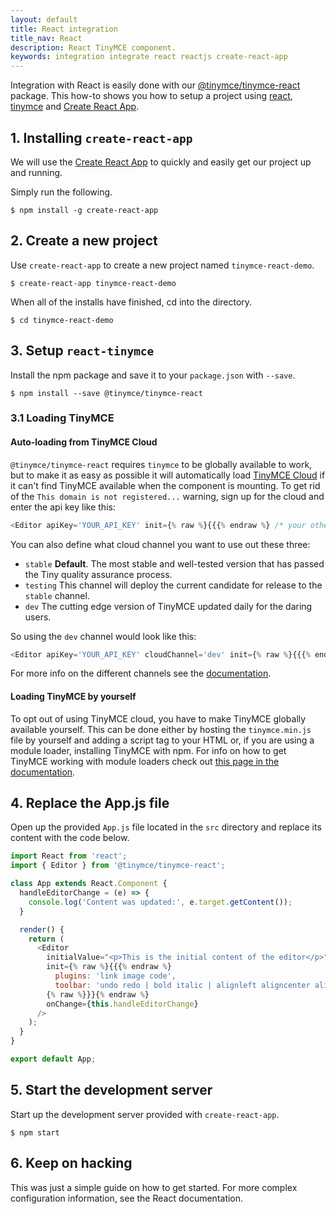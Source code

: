 ```yaml
---
layout: default
title: React integration
title_nav: React
description: React TinyMCE component.
keywords: integration integrate react reactjs create-react-app
---
```


Integration with React is easily done with our [@tinymce/tinymce-react](https://github.com/tinymce/tinymce-react) package. This how-to shows you how to setup a project using [react](https://facebook.github.io/react/), [tinymce](/docs/demo/basic-example/) and [Create React App](https://github.com/facebookincubator/create-react-app).

## 1. Installing `create-react-app`

We will use the [Create React App](https://github.com/facebookincubator/create-react-app) to quickly and easily get our project up and running.

Simply run the following.

```
$ npm install -g create-react-app
```

## 2. Create a new project

Use `create-react-app` to create a new project named `tinymce-react-demo`.

```
$ create-react-app tinymce-react-demo
```
When all of the installs have finished, cd into the directory.

```
$ cd tinymce-react-demo
```

## 3. Setup `react-tinymce`

Install the npm package and save it to your `package.json` with `--save`.

```
$ npm install --save @tinymce/tinymce-react
```

### 3.1 Loading TinyMCE
#### Auto-loading from TinyMCE Cloud
`@tinymce/tinymce-react` requires `tinymce` to be globally available to work, but to make it as easy as possible it will automatically load [TinyMCE Cloud](https://www.tinymce.com/docs/cloud-deployment-guide/editor-and-features/) if it can't find TinyMCE available when the component is mounting. To get rid of the `This domain is not registered...` warning, sign up for the cloud and enter the api key like this:

```js
<Editor apiKey='YOUR_API_KEY' init={% raw %}{{{% endraw %} /* your other settings */ {% raw %}}}{% endraw %} />
```

You can also define what cloud channel you want to use out these three:

* `stable` **Default**. The most stable and well-tested version that has passed the Tiny quality assurance process.
* `testing` This channel will deploy the current candidate for release to the `stable` channel.
* `dev` The cutting edge version of TinyMCE updated daily for the daring users.

So using the `dev` channel would look like this:

```js
<Editor apiKey='YOUR_API_KEY' cloudChannel='dev' init={% raw %}{{{% endraw %} /* your other settings */ {% raw %}}}{% endraw %} />
```

For more info on the different channels see the [documentation](https://www.tinymce.com/docs/cloud-deployment-guide/editor-and-features/#devtestingandstablereleases).

#### Loading TinyMCE by yourself

To opt out of using TinyMCE cloud, you have to make TinyMCE globally available yourself. This can be done either by hosting the `tinymce.min.js` file by yourself and adding a script tag to your HTML or, if you are using a module loader, installing TinyMCE with npm. For info on how to get TinyMCE working with module loaders check out [this page in the documentation](https://www.tinymce.com/docs/advanced/usage-with-module-loaders/).


## 4. Replace the App.js file

Open up the provided `App.js` file located in the `src` directory and replace its content with the code below.

```js
import React from 'react';
import { Editor } from '@tinymce/tinymce-react';

class App extends React.Component {
  handleEditorChange = (e) => {
    console.log('Content was updated:', e.target.getContent());
  }

  render() {
    return (
      <Editor
        initialValue="<p>This is the initial content of the editor</p>"
        init={% raw %}{{{% endraw %}
          plugins: 'link image code',
          toolbar: 'undo redo | bold italic | alignleft aligncenter alignright | code'
        {% raw %}}}{% endraw %}
        onChange={this.handleEditorChange}
      />
    );
  }
}

export default App;
```

## 5. Start the development server

Start up the development server provided with `create-react-app`.

```
$ npm start
```

## 6. Keep on hacking

This was just a simple guide on how to get started. For more complex configuration information, see the React documentation.
